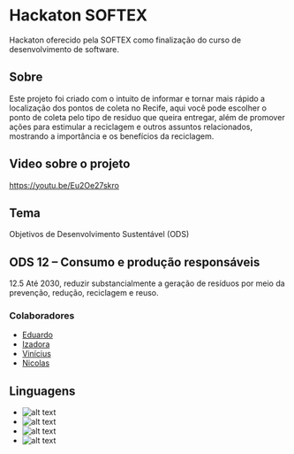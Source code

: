 # Hackaton SOFTEX
Hackaton oferecido pela SOFTEX como finalização do curso de desenvolvimento de software.

## Sobre
Este projeto foi criado com o intuito de informar e tornar mais rápido a localização dos pontos de coleta no Recife, aqui você pode escolher o ponto de coleta pelo tipo de residuo que queira entregar, além de promover ações para estimular a reciclagem e outros assuntos relacionados, mostrando a importância e os benefícios da reciclagem.

## Video sobre o projeto
https://youtu.be/Eu2Oe27skro

## Tema
Objetivos de Desenvolvimento Sustentável (ODS)

## ODS 12 – Consumo e produção responsáveis
12.5 Até 2030, reduzir substancialmente a geração de resíduos por meio da prevenção, redução, reciclagem e reuso.

### Colaboradores
- [Eduardo](https://github.com/EM180303) 
- [Izadora](https://github.com/izadora-oliveira)
- [Vinícius](https://github.com/viniciusFelipeS)
- [Nicolas](https://github.com/nicolasmonteiro)


## Linguagens
- ![alt text](https://img.shields.io/badge/PHP-777BB4?style=for-the-badge&logo=php&logoColor=white)
- ![alt text](https://img.shields.io/badge/HTML5-E34F26?style=for-the-badge&logo=html5&logoColor=white)
- ![alt text](https://img.shields.io/badge/CSS3-1572B6?style=for-the-badge&logo=css3&logoColor=white)
- ![alt text](https://img.shields.io/badge/JavaScript-323330?style=for-the-badge&logo=javascript&logoColor=F7DF1E)  
